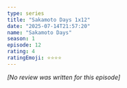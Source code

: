 ```yaml
---
type: series
title: "Sakamoto Days 1x12"
date: "2025-07-14T21:57:20"
name: "Sakamoto Days"
season: 1
episode: 12
rating: 4
ratingEmoji: ⭐️⭐️⭐️⭐️
---
```


*[No review was written for this episode]*
